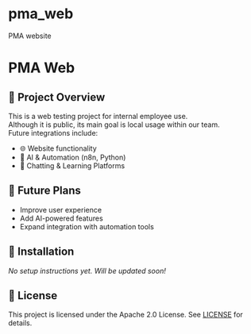 # pma_web
PMA website 
# PMA Web

## 📌 Project Overview
This is a web testing project for internal employee use.  
Although it is public, its main goal is local usage within our team.  
Future integrations include:
- 🌐 Website functionality  
- 🤖 AI & Automation (n8n, Python)  
- 💬 Chatting & Learning Platforms  

## 🚀 Future Plans
- Improve user experience  
- Add AI-powered features  
- Expand integration with automation tools  

## 🔧 Installation
_No setup instructions yet. Will be updated soon!_

## 📜 License
This project is licensed under the Apache 2.0 License. See [LICENSE](LICENSE) for details.

